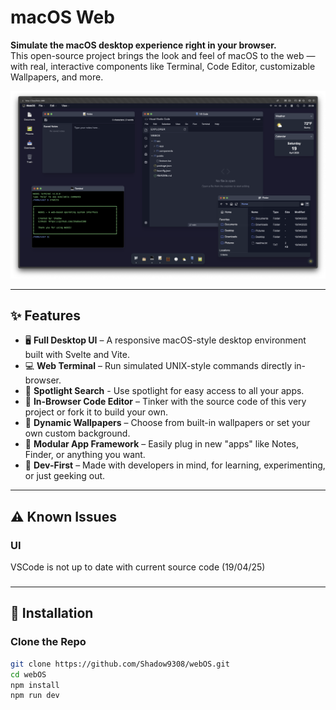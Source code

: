 # macOS Web

**Simulate the macOS desktop experience right in your browser.**  
This open-source project brings the look and feel of macOS to the web — with real, interactive components like Terminal, Code Editor, customizable Wallpapers, and more.

![screenshot](./preview.png) <!-- Replace with actual preview image path -->

---

## ✨ Features

- 🖥️ **Full Desktop UI** – A responsive macOS-style desktop environment built with Svelte and Vite.
- 💻 **Web Terminal** – Run simulated UNIX-style commands directly in-browser.
- 🔎 **Spotlight Search** - Use spotlight for easy access to all your apps. 
- 🧠 **In-Browser Code Editor** – Tinker with the source code of this very project or fork it to build your own.
- 🎨 **Dynamic Wallpapers** – Choose from built-in wallpapers or set your own custom background.
- 🧩 **Modular App Framework** – Easily plug in new "apps" like Notes, Finder, or anything you want.
- 🔧 **Dev-First** – Made with developers in mind, for learning, experimenting, or just geeking out.

---
## ⚠️ Known Issues 

### UI
VSCode is not up to date with current source code (19/04/25)

### 

---

## 🚀 Installation

### Clone the Repo

```bash
git clone https://github.com/Shadow9308/webOS.git
cd webOS
npm install 
npm run dev
